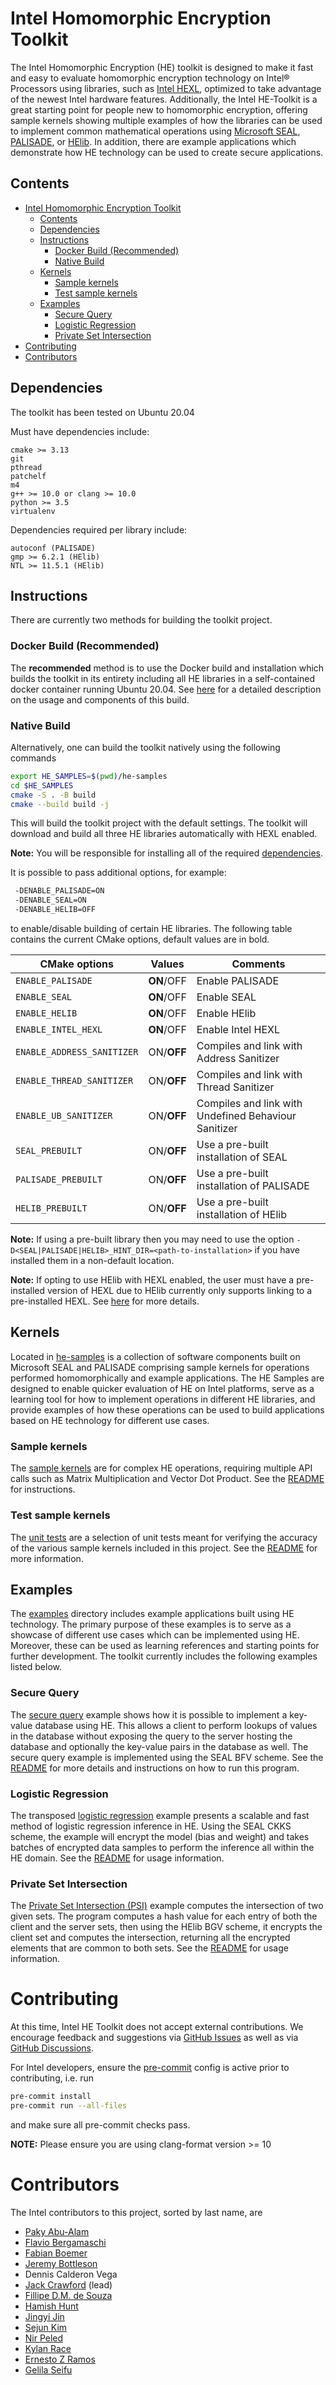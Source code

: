 # Intel Homomorphic Encryption Toolkit
The Intel Homomorphic Encryption (HE) toolkit is designed to make it fast and
easy to evaluate homomorphic encryption technology on Intel® Processors using
libraries, such as [Intel HEXL](https://github.com/intel/hexl), optimized to
take advantage of the newest Intel hardware features.  Additionally, the Intel
HE-Toolkit is a great starting point for people new to homomorphic encryption,
offering sample kernels showing multiple examples of how the libraries can be
used to implement common mathematical operations using
[Microsoft SEAL](https://github.com/microsoft/SEAL),
[PALISADE](https://gitlab.com/palisade/palisade-release), or
[HElib](https://github.com/homenc/HElib). In addition, there are example
applications which demonstrate how HE technology can be used to create secure
applications.

## Contents
- [Intel Homomorphic Encryption Toolkit](#intel-homomorphic-encryption-toolkit)
  - [Contents](#contents)
  - [Dependencies](#dependencies)
  - [Instructions](#instructions)
    - [Docker Build (Recommended)](#docker-build-recommended)
    - [Native Build](#native-build)
  - [Kernels](#kernels)
    - [Sample kernels](#sample-kernels)
    - [Test sample kernels](#test-sample-kernels)
  - [Examples](#examples)
    - [Secure Query](#secure-query)
    - [Logistic Regression](#logistic-regression)
    - [Private Set Intersection](#private-set-intersection)
- [Contributing](#contributing)
- [Contributors](#contributors)

## Dependencies
The toolkit has been tested on Ubuntu 20.04

Must have dependencies include:
```
cmake >= 3.13
git
pthread
patchelf
m4
g++ >= 10.0 or clang >= 10.0
python >= 3.5
virtualenv
```


Dependencies required per library include:
```
autoconf (PALISADE)
gmp >= 6.2.1 (HElib)
NTL >= 11.5.1 (HElib)
```

## Instructions
There are currently two methods for building the toolkit project.

### Docker Build (Recommended)
The **recommended** method is to use the Docker build and installation which
builds the toolkit in its entirety including all HE libraries in a
self-contained docker container running Ubuntu 20.04. See [here](docker) for a
detailed description on the usage and components of this build.

### Native Build
Alternatively, one can build the toolkit natively using the following commands

```bash
export HE_SAMPLES=$(pwd)/he-samples
cd $HE_SAMPLES
cmake -S . -B build
cmake --build build -j
```

This will build the toolkit project with the default settings. The toolkit will
download and build all three HE libraries automatically with HEXL enabled.

**Note:** You will be responsible for installing all of the required
[dependencies](#dependencies).

It is possible to pass additional options, for example:
```bash
 -DENABLE_PALISADE=ON
 -DENABLE_SEAL=ON
 -DENABLE_HELIB=OFF
```
to enable/disable building of certain HE libraries. The following table
contains the current CMake options, default values are in bold.

| CMake options            | Values   | Comments      |
|--------------------------|----------|---------------|
|`ENABLE_PALISADE`         |**ON**/OFF|Enable PALISADE|
|`ENABLE_SEAL`             |**ON**/OFF|Enable SEAL|
|`ENABLE_HELIB`            |**ON**/OFF|Enable HElib|
|`ENABLE_INTEL_HEXL`       |**ON**/OFF|Enable Intel HEXL|
|`ENABLE_ADDRESS_SANITIZER`|ON/**OFF**|Compiles and link with Address Sanitizer|
|`ENABLE_THREAD_SANITIZER` |ON/**OFF**|Compiles and link with Thread Sanitizer|
|`ENABLE_UB_SANITIZER`     |ON/**OFF**|Compiles and link with Undefined Behaviour Sanitizer|
|`SEAL_PREBUILT`           |ON/**OFF**|Use a pre-built installation of SEAL|
|`PALISADE_PREBUILT`       |ON/**OFF**|Use a pre-built installation of PALISADE|
|`HELIB_PREBUILT`          |ON/**OFF**|Use a pre-built installation of HElib|

**Note:** If using a pre-built library then you may need to use the option
`-D<SEAL|PALISADE|HELIB>_HINT_DIR=<path-to-installation>` if you have installed
them in a non-default location.

**Note:** If opting to use HElib with HEXL enabled, the user must have a
pre-installed version of HEXL due to HElib currently only supports linking to a
pre-installed HEXL. See
[here](https://github.com/homenc/HElib/blob/master/INSTALL.md) for more
details.


## Kernels
Located in [he-samples](he-samples) is a collection of software components
built on Microsoft SEAL and PALISADE comprising sample kernels for operations
performed homomorphically and example applications. The HE Samples are designed
to enable quicker evaluation of HE on Intel platforms, serve as a learning tool
for how to implement operations in different HE libraries, and provide examples
of how these operations can be used to build applications based on HE
technology for different use cases.

### Sample kernels
The [sample kernels](he-samples/sample-kernels) are for complex HE operations,
requiring multiple API calls such as Matrix Multiplication and Vector Dot
Product. See the [README](he-samples/sample-kernels/README.md) for
instructions.

### Test sample kernels
The [unit tests](he-samples/sample-kernels/test) are a selection of unit tests
meant for verifying the accuracy of the various sample kernels included in this
project.  See the [README](he-samples/sample-kernels/test/README.md) for
more information.


## Examples
The [examples](he-samples/examples) directory includes example applications
built using HE technology. The primary purpose of these examples is to serve as
a showcase of different use cases which can be implemented using HE. Moreover,
these can be used as learning references and starting points for further
development. The toolkit currently includes the following examples listed
below.

### Secure Query
The [secure query](he-samples/examples/secure-query) example shows how it is
possible to implement a key-value database using HE. This allows a client to
perform lookups of values in the database without exposing the query to the
server hosting the database and optionally the key-value pairs in the database
as well. The secure query example is implemented using the SEAL BFV scheme. See
the [README](he-samples/examples/secure-query/README.md) for more details and
instructions on how to run this program.

### Logistic Regression
The transposed [logistic regression](he-samples/examples/logistic-regression)
example presents a scalable and fast method of logistic regression inference in
HE. Using the SEAL CKKS scheme, the example will encrypt the model (bias and
weight) and takes batches of encrypted data samples to perform the inference
all within the HE domain. See the
[README](he-samples/examples/logistic-regression/README.md) for usage
information.

### Private Set Intersection
The [Private Set Intersection (PSI)](he-samples/examples/psi) example computes the intersection of two
given sets. The program computes a hash value for each entry of both the client
and the server sets, then using the HElib BGV scheme, it encrypts the client
set and computes the intersection, returning all the encrypted elements that
are common to both sets. See the [README](he-samples/examples/psi/README.md)
for usage information.

# Contributing
At this time, Intel HE Toolkit does not accept external contributions. We
encourage feedback and suggestions via
[GitHub Issues](https://github.com/intel/he-toolkit/issues) as well as via
[GitHub Discussions](https://github.com/intel/he-toolkit/discussions).

For Intel developers, ensure the [pre-commit](https://pre-commit.com) config is
active prior to contributing, i.e. run
```bash
pre-commit install
pre-commit run --all-files
```
and make sure all pre-commit checks pass.

**NOTE:** Please ensure you are using clang-format version >= 10

# Contributors
The Intel contributors to this project, sorted by last name, are
  - [Paky Abu-Alam](https://www.linkedin.com/in/paky-abu-alam-89797710/)
  - [Flavio Bergamaschi](https://www.linkedin.com/in/flavio-bergamaschi)
  - [Fabian Boemer](https://www.linkedin.com/in/fabian-boemer-5a40a9102/)
  - [Jeremy Bottleson](https://www.linkedin.com/in/jeremy-bottleson-38852a7/)
  - Dennis Calderon Vega
  - [Jack Crawford](https://www.linkedin.com/in/jacklhcrawford/) (lead)
  - [Fillipe D.M. de Souza](https://www.linkedin.com/in/fillipe-d-m-de-souza-a8281820/)
  - [Hamish Hunt](https://www.linkedin.com/in/hamish-hunt/)
  - [Jingyi Jin](https://www.linkedin.com/in/jingyi-jin-655735/)
  - [Sejun Kim](https://www.linkedin.com/in/sejun-kim-2b1b4866/)
  - [Nir Peled](https://www.linkedin.com/in/nir-peled-4a52266/)
  - [Kylan Race](https://www.linkedin.com/in/kylanrace/)
  - [Ernesto Z Ramos](https://www.linkedin.com/in/sidezr)
  - [Gelila Seifu](https://www.linkedin.com/in/gelila-seifu/)
